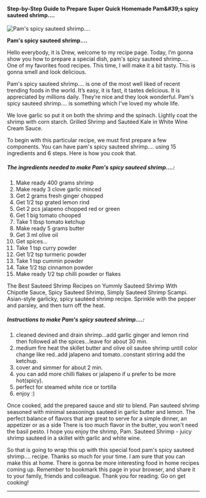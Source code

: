             

#### Step-by-Step Guide to Prepare Super Quick Homemade Pam&amp;#39;s spicy sauteed shrimp....

![Pam's spicy sauteed shrimp&hellip;.](https://img-global.cpcdn.com/recipes/5155162540736512/751x532cq70/pams-spicy-sauteed-shrimp-recipe-main-photo.jpg)

**Pam's spicy sauteed shrimp&hellip;.**

Hello everybody, it is Drew, welcome to my recipe page. Today, I’m gonna show you how to prepare a special dish, pam's spicy sauteed shrimp….. One of my favorites food recipes. This time, I will make it a bit tasty. This is gonna smell and look delicious.

Pam's spicy sauteed shrimp…. is one of the most well liked of recent trending foods in the world. It’s easy, it is fast, it tastes delicious. It is appreciated by millions daily. They’re nice and they look wonderful. Pam's spicy sauteed shrimp…. is something which I’ve loved my whole life.

We love garlic so put it on both the shrimp and the spinach. Lightly coat the shrimp with corn starch. Grilled Shrimp and Sautéed Kale in White Wine Cream Sauce.

To begin with this particular recipe, we must first prepare a few components. You can have pam's spicy sauteed shrimp…. using 15 ingredients and 6 steps. Here is how you cook that.

##### The ingredients needed to make Pam's spicy sauteed shrimp….:

1.  Make ready 400 grams shrimp
2.  Make ready 3 clove garlic minced
3.  Get 2 grams fresh ginger chopped
4.  Get 1/2 tsp grated lemon rind
5.  Get 2 pcs jalapeno chopped red or green
6.  Get 1 big tomato chooped
7.  Take 1 tbsp tomato ketchup
8.  Make ready 5 grams butter
9.  Get 3 ml olive oil
10.  Get spices…
11.  Take 1 tsp curry powder
12.  Get 1/2 tsp turmeric powder
13.  Take 1 tsp cummin powder
14.  Take 1/2 tsp cinnamon powder
15.  Make ready 1/2 tsp chilli powder or flakes

The Best Sauteed Shrimp Recipes on Yummly Sauteed Shrimp With Chipotle Sauce, Spicy Sauteed Shrimp, Simply Sauteed Shrimp Scampi. Asian-style garlicky, spicy sautéed shrimp recipe. Sprinkle with the pepper and parsley, and then turn off the heat.

##### Instructions to make Pam's spicy sauteed shrimp….:

1.  cleaned devined and drain shrimp…add garlic ginger and lemon rind then followed all the spices…leave for about 30 min.
2.  medium fire heat the skillet butter and olive oil sautee shrimp untill color change like red..add jalapeno and tomato..constant stirring add the ketchup.
3.  cover and simmer for about 2 min.
4.  you can add more chilli flakes or jalapeno if u prefer to be more hot(spicy).
5.  perfect for steamed white rice or tortilla
6.  enjoy :)

Once cooked, add the prepared sauce and stir to blend. Pan sauteed shrimp seasoned with minimal seasonings sauteed in garlic butter and lemon. The perfect balance of flavors that are great to serve for a simple dinner, an appetizer or as a side There is too much flavor in the butter, you won't need the basil pesto. I hope you enjoy the shrimp, Pam. Sauteed Shrimp - juicy shrimp sauteed in a skillet with garlic and white wine.

So that is going to wrap this up with this special food pam's spicy sauteed shrimp…. recipe. Thanks so much for your time. I am sure that you can make this at home. There is gonna be more interesting food in home recipes coming up. Remember to bookmark this page in your browser, and share it to your family, friends and colleague. Thank you for reading. Go on get cooking!

* * *